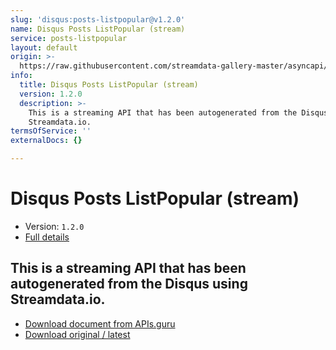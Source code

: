 ```yaml
---
slug: 'disqus:posts-listpopular@v1.2.0'
name: Disqus Posts ListPopular (stream)
service: posts-listpopular
layout: default
origin: >-
  https://raw.githubusercontent.com/streamdata-gallery-master/asyncapi/master/_listings/disqus/disqus-posts-listpopular-stream-async.md
info:
  title: Disqus Posts ListPopular (stream)
  version: 1.2.0
  description: >-
    This is a streaming API that has been autogenerated from the Disqus using
    Streamdata.io.
termsOfService: ''
externalDocs: {}

---
```

# Disqus Posts ListPopular (stream)

* Version: `1.2.0`
* [Full details](../html/disqus:posts-listpopular@v1.2.0.html)




## This is a streaming API that has been autogenerated from the Disqus using Streamdata.io.



* [Download document from APIs.guru](https://raw.githubusercontent.com/APIs-guru/asyncapi-directory/master/docs/APIs/disqus%3Aposts-listpopular%40v1.2.0.yaml)
* [Download original / latest](https://raw.githubusercontent.com/streamdata-gallery-master/asyncapi/master/_listings/disqus/disqus-posts-listpopular-stream-async.md)

<script type="application/ld+json">
{
  "@context": "http://schema.org/",
  "@type": "WebAPI",
  "description": "This is a streaming API that has been autogenerated from the Disqus using Streamdata.io.",
  "documentation": "",

  "name": "Disqus Posts ListPopular (stream)"
}
</script>
